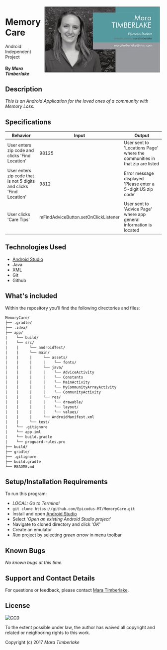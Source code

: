 <img src="mara.jpg" align="right">

# Memory Care
Android Independent Project

#### By _**Mara Timberlake**_

## Description
_This is an Android Application for the loved ones of a community with Memory Loss._

## Specifications
|Behavior|Input|Output|
|---|---|---|
|User enters zip code and clicks 'Find Location'|98125|User sent to 'Locations Page' where the communities in that zip are listed|
|User enters zip code that is not 5 digits and clicks 'Find Location'|9812|Error message displayed 'Please enter a 5-digit US zip code'|
|User clicks 'Care Tips'|mFindAdviceButton.setOnClickListener|User sent to 'Advice Page' where app general information is located|

## Technologies Used

* [Android Studio](https://developer.android.com/studio/index.html)
* Java
* XML
* Git
* Github

## What's included
Within the repository you'll find the following directories and files:

```
MemoryCare/
├── .gradle/
├── .idea/
├── app/
|    └── build/
|    └── src/
|    |     └── androidTest/
|    |     └── main/
|    |     |     └── assets/
|    |     |     |    └── fonts/
|    |     |     └── java/
|    |     |     |    └── AdviceActivity
|    |     |     |    └── Constants
|    |     |     |    └── MainActivity
|    |     |     |    └── MyCommunityArrayActivity
|    |     |     |    └── CommunityActivity
|    |     |     └── res/
|    |     |     |    └── drawable/
|    |     |     |    └── layout/
|    |     |     |    └── values/
|    |     |     └── AndroidManifest.xml
|    |     └── test/
|    └── .gitignore
|    └── app.iml
|    └── build.gradle
|    └── proguard-rules.pro
├── build/
├── gradle/
├── .gitignore
├── build.gradle
└── README.md
```

## Setup/Installation Requirements
To run this program:
  * _LOCAL: Go to Terminal_
  * `git clone https://github.com/Epicodus-MT/MemoryCare.git`
  * Install and open [Android Studio](https://developer.android.com/studio/index.html)
  * Select '_Open an existing Android Studio project_'
  * Navigate to cloned directory and click '_OK_'
  * Create an emulator
  * _Run_ project by selecting _green arrow_ in menu toolbar

## Known Bugs
_No known bugs at this time._

## Support and Contact Details
For questions or feedback, please contact [Mara Timberlake](<contact-info.md>).

## License
[![CC0](https://licensebuttons.net/p/zero/1.0/88x31.png)](https://opensource.org/licenses/MIT)

To the extent possible under law, the author has waived all copyright and related or neighboring rights to this work.

Copyright (c) 2017 *_Mara Timberlake_*
